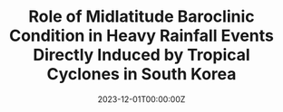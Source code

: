 ---
title: 'Role of Midlatitude Baroclinic Condition in Heavy Rainfall Events Directly Induced by Tropical Cyclones in South Korea'

authors:
  - Chanil Park
  - Seok-Woo Son
  - Yukari N. Takayabu
  - PSH
  - Dong-Hyun Cha
  - Eun Jeong Cha

date: '2023-12-01T00:00:00Z'
publishDate: '2023-12-01T00:00:00Z'
publication_types: ['2']

publication: '*Monthly Weather Review, 151(12)*'
publication_short: 

abstract: ''

tags:
  - 

featured: false

links:
  - name: Paper
    url: https://doi.org/10.1175/MWR-D-23-0046.1
---